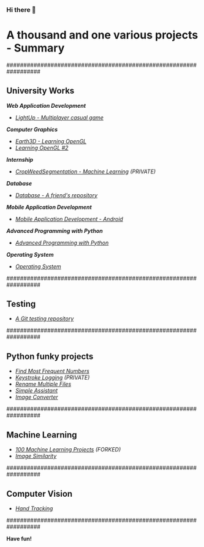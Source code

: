 ### Hi there 👋

<!--
**Lib3Rt9/Lib3Rt9** is a ✨ _special_ ✨ repository because its `README.md` (this file) appears on your GitHub profile.

Here are some ideas to get you started:

- 🔭 I’m currently working on ...
- 🌱 I’m currently learning ...
- 👯 I’m looking to collaborate on ...
- 🤔 I’m looking for help with ...
- 💬 Ask me about ...
- 📫 How to reach me: ...
- 😄 Pronouns: ...
- ⚡ Fun fact: ...
-->


# A thousand and one various projects - Summary

##################################################################

## University Works

***Web Application Development***
- *[LightUp - Multiplayer casual game](https://github.com/Lib3Rt9/LightUp)*

***Computer Graphics***
- *[Earth3D - Learning OpenGL](https://github.com/Lib3Rt9/Learn_OpenGL)*
- *[Learning OpenGL #2](https://github.com/Lib3Rt9/Learn_OpenGL)*

***Internship***
- *[CropWeedSegmentation - Machine Learning](https://github.com/Lib3Rt9/CropWeedSegmentation) (PRIVATE)*

***Database***
- *[Database - A friend's repository](https://github.com/aidenpearce001/University-s-Project)*

***Mobile Application Development***
- *[Mobile Application Development - Android](https://github.com/Lib3Rt9/androiddev2022)*

***Advanced Programming with Python***
- *[Advanced Programming with Python](https://github.com/Lib3Rt9/pp2021)*

***Operating System***
- *[Operating System](https://github.com/Lib3Rt9/OS2020)*

##################################################################

## Testing
- *[A Git testing repository](https://github.com/Lib3Rt9/testGit)*

##################################################################

## Python funky projects
- *[Find Most Frequent Numbers](https://github.com/Lib3Rt9/MostFrequency)*
- *[Keystroke Logging](https://github.com/Lib3Rt9/Keylogger) (PRIVATE)*
- *[Rename Multiple Files](https://github.com/Lib3Rt9/PythonProjects/tree/rename_files)*
- *[Simple Assistant](https://github.com/Lib3Rt9/SimpleAssistant)*
- *[Image Converter](https://github.com/Lib3Rt9/Image_Converter)*

##################################################################

## Machine Learning
- *[100 Machine Learning Projects](https://github.com/Lib3Rt9/100MLProjects) (FORKED)*
- *[Image Similarity](https://github.com/Lib3Rt9/Image_Similarity)*

##################################################################

## Computer Vision
- *[Hand Tracking](https://github.com/Lib3Rt9/HandTracking)*

##################################################################

**Have fun!**
